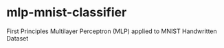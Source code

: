 # mlp-mnist-classifier
First Principles Multilayer Perceptron (MLP) applied to MNIST Handwritten Dataset

